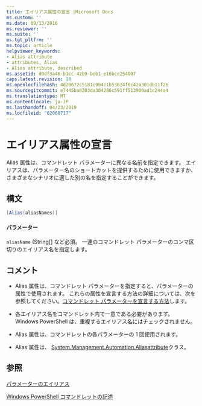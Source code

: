 ```yaml
---
title: エイリアス属性の宣言 |Microsoft Docs
ms.custom: ''
ms.date: 09/13/2016
ms.reviewer: ''
ms.suite: ''
ms.tgt_pltfrm: ''
ms.topic: article
helpviewer_keywords:
- Alias attribute
- attributes, Alias
- Alias attribute, described
ms.assetid: d0df3a46-b1cc-42b9-beb1-e16bce254007
caps.latest.revision: 10
ms.openlocfilehash: 4d20672c5181c994c1b53624f6c42a301db11f26
ms.sourcegitcommit: e7445ba8203da304286c591ff513900ad1c244a4
ms.translationtype: MT
ms.contentlocale: ja-JP
ms.lasthandoff: 04/23/2019
ms.locfileid: "62068717"
---
```

# <a name="alias-attribute-declaration"></a>エイリアス属性の宣言

Alias 属性は、コマンドレット パラメーターに異なる名前を指定できます。 エイリアスは、パラメーター名のショートカットを提供するために使用できますか、さまざまなシナリオに適した別の名を指定することができます。

## <a name="syntax"></a>構文

```csharp
[Alias(aliasNames)]
```

#### <a name="parameters"></a>パラメーター

`aliasName` (String[] など必須。 一連のコマンドレット パラメーターのコンマ区切りのエイリアス名を指定します。

## <a name="remarks"></a>コメント

- Alias 属性は、コマンドレット パラメーターを指定すると、パラメーターの属性で使用されます。 これらの属性を宣言する方法の詳細については、次を参照してください。[コマンドレット パラメーターを宣言する方法](./how-to-declare-cmdlet-parameters.md)します。

- 各エイリアス名をコマンドレット内で一意である必要があります。 Windows PowerShell は、重複するエイリアス名にはチェックされません。

- Alias 属性は、コマンドレットの各パラメーターの 1 回使用されます。

- Alias 属性は、 [System.Management.Automation.Aliasattribute](/dotnet/api/System.Management.Automation.AliasAttribute)クラス。

## <a name="see-also"></a>参照

[パラメーターのエイリアス](./parameter-aliases.md)

[Windows PowerShell コマンドレットの記述](./writing-a-windows-powershell-cmdlet.md)
